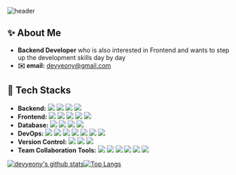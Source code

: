 ![header](https://capsule-render.vercel.app/api?type=waving&color=0:00C9FF,100:92FE9D&height=300&section=header&text=Yeonhee%20Hayden%20Kim&desc=Love%20the%20life%20you%20live,%20live%20the%20life%20you%20love&fontColor=F1F7F0&fontSize=50&descSize=17&descAlign=75)

## ✨ About Me
- <b>Backend Developer</b> who is also interested in Frontend and wants to step up the development skills day by day
- <b>✉️ email:</b> devyeony@gmail.com

## 🔧 Tech Stacks
-	<b>Backend:</b> <img src="https://img.shields.io/badge/Java-007396?style=flat-square&logo=Java&logoColor=white"/> <img src="https://img.shields.io/badge/Spring-6DB33F?style=flat-square&logo=Spring&logoColor=white"/> <img src="https://img.shields.io/badge/SpringBoot-6DB33F?style=flat-square&logo=SpringBoot&logoColor=white"/> <img src="https://img.shields.io/badge/Python-3776AB?style=flat-square&logo=python&logoColor=white"/>
-	<b>Frontend:</b> <img src="https://img.shields.io/badge/JavaScript-dbab09?style=flat-square&logo=javascript&logoColor=white"/> <img src="https://img.shields.io/badge/React-61dafb?style=flat-square&logo=react&logoColor=white"/> <img src="https://img.shields.io/badge/Vue.js-4FC08D?style=flat-square&logo=Vue.js&logoColor=white"/> <img src="https://img.shields.io/badge/HTML-e34f26?style=flat-square&logo=html5&logoColor=white"/> <img src="https://img.shields.io/badge/CSS-1572b6?style=flat-square&logo=css3&logoColor=white"/>
-	<b>Database:</b> <img src="https://img.shields.io/badge/MySQL-4479A1?style=flat-square&logo=mysql&logoColor=white"/> <img src="https://img.shields.io/badge/PostgreSQL-336791?style=flat-square&logo=postgresql&logoColor=white"/> <img src="https://img.shields.io/badge/MongoDB-47A248?style=flat-square&logo=mongodb&logoColor=white"/> <img src="https://img.shields.io/badge/Redis-DC382D?style=flat-square&logo=redis&logoColor=white"/>
-	<b>DevOps:</b> <img src="https://img.shields.io/badge/AWS-232F3E?style=flat-square&logo=amazon-aws&logoColor=white"/> <img src="https://img.shields.io/badge/Heroku-430098?style=flat-square&logo=heroku&logoColor=white"/> <img src="https://img.shields.io/badge/Netlify-00c7b7?style=flat-square&logo=netlify&logoColor=white"/> <img src="https://img.shields.io/badge/Jenkins-D24939?style=flat-square&logo=jenkins&logoColor=white"/> <img src="https://img.shields.io/badge/Travis CI-3EAAAF?style=flat-square&logo=travis-ci&logoColor=white"/> <img src="https://img.shields.io/badge/SonarQube-4E9BCD?style=flat-square&logo=sonarqube&logoColor=white"/> <img src="https://img.shields.io/badge/Linux-CC624?style=flat-square&logo=linux&logoColor=white"/>
- <b>Version Control:</b> <img src="https://img.shields.io/badge/Git-f05032?style=flat-square&logo=git&logoColor=white"/> <img src="https://img.shields.io/badge/GitHub-181717?style=flat-square&logo=github&logoColor=white"/> <img src="https://img.shields.io/badge/Bitbucket-0052cc?style=flat-square&logo=bitbucket&logoColor=white"/>
-	<b>Team Collaboration Tools:</b> <img src="https://img.shields.io/badge/Jira-0052cc?style=flat-square&logo=jira&logoColor=white"/> <img src="https://img.shields.io/badge/Trello-0052CC?style=flat-square&logo=trello&logoColor=white"/> <img src="https://img.shields.io/badge/Confluence-0052cc?style=flat-square&logo=confluence&logoColor=white"/> <img src="https://img.shields.io/badge/Notion-000000?style=flat-square&logo=notion&logoColor=white"/> <img src="https://img.shields.io/badge/Slack-4A154B?style=flat-square&logo=slack&logoColor=white"/> <img src="https://img.shields.io/badge/Figma-f24e1e?style=flat-square&logo=figma&logoColor=white"/>

[![devyeony's github stats](https://github-readme-stats.vercel.app/api?username=devyeony&show_icons=true&theme=onedark)](https://github.com/devyeony)[![Top Langs](https://github-readme-stats.vercel.app/api/top-langs/?username=devyeony&layout=compact&theme=onedark)](https://github.com/devyeony)
